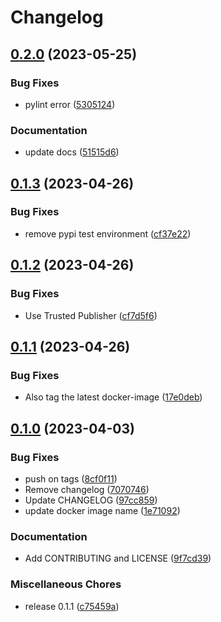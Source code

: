 # Changelog

## [0.2.0](https://github.com/philips-software/SPDXMerge/compare/v0.1.3...v0.2.0) (2023-05-25)


### Bug Fixes

* pylint error ([5305124](https://github.com/philips-software/SPDXMerge/commit/530512479c6741f69b6e5e500f032dcdb6e40d58))


### Documentation

* update docs ([51515d6](https://github.com/philips-software/SPDXMerge/commit/51515d6cb70f286ab68d25e359a742005097292a))

## [0.1.3](https://github.com/philips-software/SPDXMerge/compare/v0.1.2...v0.1.3) (2023-04-26)


### Bug Fixes

* remove pypi test environment ([cf37e22](https://github.com/philips-software/SPDXMerge/commit/cf37e22d43a1b7a8e076138346c5446bc1cde707))

## [0.1.2](https://github.com/philips-software/SPDXMerge/compare/v0.1.1...v0.1.2) (2023-04-26)


### Bug Fixes

* Use Trusted Publisher ([cf7d5f6](https://github.com/philips-software/SPDXMerge/commit/cf7d5f6cdfa93295b8cd0c59acb1acfa58a8692e))

## [0.1.1](https://github.com/philips-software/SPDXMerge/compare/v0.1.0...v0.1.1) (2023-04-26)


### Bug Fixes

* Also tag the latest docker-image ([17e0deb](https://github.com/philips-software/SPDXMerge/commit/17e0deb57f14ddc30d6f57bd44ce6ecc096ac556))

## [0.1.0](https://github.com/philips-software/SPDXMerge/compare/v0.1.0...v0.1.0) (2023-04-03)


### Bug Fixes

* push on tags ([8cf0f11](https://github.com/philips-software/SPDXMerge/commit/8cf0f1127243a2129d563ad7cc06ace25f87f4a9))
* Remove changelog ([7070746](https://github.com/philips-software/SPDXMerge/commit/707074687b53ac627eb3af2ca5771d3e11da324e))
* Update CHANGELOG ([97cc859](https://github.com/philips-software/SPDXMerge/commit/97cc859e7a3d36a08fd5b665097dd28806c8f639))
* update docker image name ([1e71092](https://github.com/philips-software/SPDXMerge/commit/1e71092b372bc0b558836997809e27eb12c07cfb))


### Documentation

* Add CONTRIBUTING and LICENSE ([9f7cd39](https://github.com/philips-software/SPDXMerge/commit/9f7cd39e5327b2857c00d1f1af8804e205507c7f))


### Miscellaneous Chores

* release 0.1.1 ([c75459a](https://github.com/philips-software/SPDXMerge/commit/c75459a0540f1ad479fe66ad8550fa3037b5d498))
